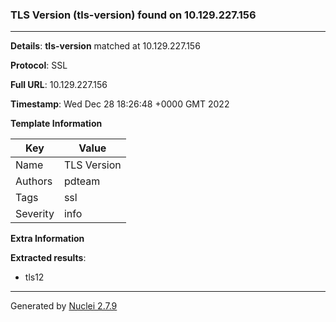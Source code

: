 ### TLS Version (tls-version) found on 10.129.227.156
---
**Details**: **tls-version**  matched at 10.129.227.156

**Protocol**: SSL

**Full URL**: 10.129.227.156

**Timestamp**: Wed Dec 28 18:26:48 +0000 GMT 2022

**Template Information**

| Key | Value |
|---|---|
| Name | TLS Version |
| Authors | pdteam |
| Tags | ssl |
| Severity | info |

**Extra Information**

**Extracted results**:

- tls12



---
Generated by [Nuclei 2.7.9](https://github.com/projectdiscovery/nuclei)